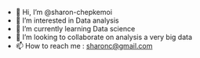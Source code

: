 - 👋 Hi, I’m @sharon-chepkemoi
- 👀 I’m interested in Data analysis
- 🌱 I’m currently learning  Data science
- 💞️ I’m looking to collaborate on analysis a very big data
- 📫 How to reach me  : sharonc@gmail.com


<!---
sharon-chepkemoi/sharon-chepkemoi is a ✨ special ✨ repository because its `README.md` (this file) appears on your GitHub profile.
You can click the Preview link to take a look at your changes.
--->
